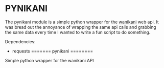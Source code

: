 
# PYNIKANI

The pynikani module is a simple python wrapper for the [wanikani](http://www.wanikani.com) web api.  It
was bread out the annoyance of wrapping the same api calls and grabbing the
same data every time I wanted to write a fun script to do something.

Dependencies:
* requests
=======
pynikani
========

Simple python wrapper for the wanikani API
